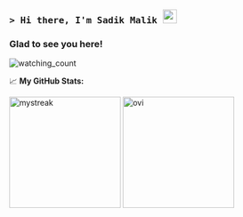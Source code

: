 ### <samp>&gt; Hi there, I'm Sadik Malik <img src="https://media.giphy.com/media/hvRJCLFzcasrR4ia7z/giphy.gif" width="25"> </samp>

### Glad to see you here!
<img src="https://komarev.com/ghpvc/?username=sadik-malik&color=brightgreen" alt="watching_count" />

📈 **My GitHub Stats:**

<p>
  <img height="200px" src="https://github-readme-streak-stats.herokuapp.com/?user=sadik-malik" alt="mystreak"/>
  <img height="200px" src="https://github-readme-stats.vercel.app/api/top-langs?username=sadik-malik&show_icons=true&locale=en" alt="ovi" />
</p>

